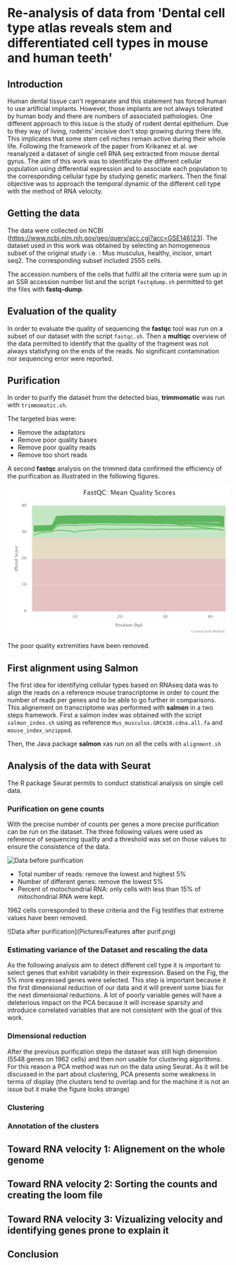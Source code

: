 # Re-analysis of data from 'Dental cell type atlas reveals stem and differentiated cell types in mouse and human teeth'

## Introduction

Human dental tissue can't regenarate and this statement has forced human to use artificial implants. However, those implants are not always tolerated by human body and there are numbers of associated pathologies. One different approach to this issue is the study of rodent dental epithelium. Due to they way of living, rodents' incisive don't stop growing during there life. This implicates that some stem cell niches remain active during their whole life. Following the framework of the paper from Krikanez et al. we reanalyzed a dataset of single cell RNA seq extracted from mouse dental gyrus. The aim of this work was to identificate the different cellular population using differential expression and to associate each population to the corresponding cellular type by studying genetic markers. Then the final objective was to approach the temporal dynamic of the different cell type with the method of RNA velocity.

## Getting the data
The data were collected on NCBI (https://www.ncbi.nlm.nih.gov/geo/query/acc.cgi?acc=GSE146123). The dataset used in this work was obtained by selecting an homogeneous subset of the original study i.e. : Mus musculus, healthy, incisor, smart seq2. The corresponding subset included 2555 cells.

The accession numbers of the cells that fullfil all the criteria were sum up in an SSR accession number list and the script `fastqdump.sh` permitted to get the files with **fastq-dump**.

## Evaluation of the quality

In order to evaluate the quality of sequencing the **fastqc** tool was run on a subset of our dataset with the script `fastqc.sh`. Then a **multiqc** overview of the data permitted to identify that the quality of the fragment was not always statisfying on the ends of the reads. No significant contamination nor sequencing error were reported.

## Purification

In order to purify the dataset from the detected bias, **trimmomatic** was run with `trimmomatic.sh`. 

The targeted bias were:

* Remove the adaptators
* Remove poor quality bases
* Remove poor quality reads
* Remove too short reads

A second **fastqc** analysis on the trimmed data confirmed the efficiency of the purification as illustrated in the following figures.

![Mean per base quality](Pictures/fastqc_per_base_sequence_quality_plot.png)

The poor quality extremities have been removed.

## First alignment using Salmon

The first idea for identifying cellular types based on RNAseq data was to align the reads on a reference mouse transcriptome in order to count the number of reads per genes and to be able to go further in comparisons. This alignement on transcriptome was performed with **salmon** in a two steps framework.
First a salmon index was obtained with the script `salmon_index.sh` using as reference `Mus_musculus.GRCm38.cdna.all.fa` and `mouse_index_unzipped`.

Then, the Java package **salmon** xas run on all the cells with `alignment.sh`

## Analysis of the data with Seurat

The R package Seurat permits to conduct statistical analysis on single cell data. 

### Purification on gene counts

With the precise number of counts per genes a more precise purification can be run on the dataset. The three following values were used as reference of sequencing quality and a threshold was set on those values to ensure the consistence of the data.

![Data before purification](Pictures/before_purif.png) 

* Total number of reads: remove the lowest and highest 5%
* Number of different genes: remove the lowest 5%
* Percent of motochondrial RNA: only cells with less than 15% of mitochondrial RNA were kept.

1962 cells corresponded to these criteria and the Fig testifies that extreme values have been removed.

![Data after purification](Pictures/Features after purif.png)

### Estimating variance of the Dataset and rescaling the data

As the following analysis aim to detect different cell type it is important to select genes that exhibit variability in their expression. Based on the Fig, the 5% more expressed genes were selected. This step is important because it the first dimensional reduction of our data and it will prevent some bias for the next dimensional reductions. A lot of poorly variable genes will have a deleterious impact on the PCA because it will increase sparsity and introduice correlated variables that are not consistent with the goal of this work.

### Dimensional reduction
After the previous purification steps the dataset was still high dimension (5548 genes on 1962 cells) and then non usable for clustering algorithms. For this reason a PCA method was run on the data using Seurat. 
As it will be discussed in the part about clustering, PCA presents some weakness in terms of display (the clusters tend to overlap and for the machine it is not an issue but it make the figure looks strange)
### Clustering
### Annotation of the clusters

## Toward RNA velocity 1: Alignement on the whole genome

## Toward RNA velocity 2: Sorting the counts and creating the loom file

## Toward RNA velocity 3: Vizualizing velocity and identifying genes prone to explain it

## Conclusion


